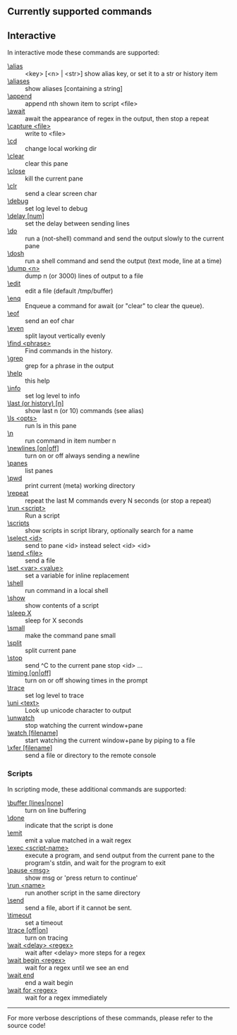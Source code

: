 <h2>Currently supported commands</h2>

<h2>Interactive</h2>

In interactive mode these commands are supported:

<dl>
<dt><a href="https://github.com/bduggan/termie/blob/master/lib/Termie/Commander.rakumod#L54">\alias</a></dt>
<dd>&lt;key&gt; [&lt;n&gt; | &lt;str&gt;] show alias key, or set it to a str or history item</dd>
<dt><a href="https://github.com/bduggan/termie/blob/master/lib/Termie/Commander.rakumod#L44">\aliases</a></dt>
<dd>show aliases [containing a string]</dd>
<dt><a href="https://github.com/bduggan/termie/blob/master/lib/Termie/Commander.rakumod#L14">\append</a></dt>
<dd>append nth shown item to script &lt;file&gt;</dd>
<dt><a href="https://github.com/bduggan/termie/blob/master/lib/Termie/Commander/Godot.rakumod#L12">\await</a></dt>
<dd>await the appearance of regex in the output, then stop a repeat</dd>
<dt><a href="https://github.com/bduggan/termie/blob/master/lib/Termie/Commands.rakumod#L127">\capture &lt;file&gt;</a></dt>
<dd>write to &lt;file&gt;</dd>
<dt><a href="https://github.com/bduggan/termie/blob/master/lib/Termie/Commands.rakumod#L242">\cd</a></dt>
<dd>change local working dir</dd>
<dt><a href="https://github.com/bduggan/termie/blob/master/lib/Termie/Commands.rakumod#L309">\clear</a></dt>
<dd>clear this pane</dd>
<dt><a href="https://github.com/bduggan/termie/blob/master/lib/Termie/Commands.rakumod#L147">\close</a></dt>
<dd>kill the current pane</dd>
<dt><a href="https://github.com/bduggan/termie/blob/master/lib/Termie/Commander/Shellish.rakumod#L36">\clr</a></dt>
<dd>send a clear screen char</dd>
<dt><a href="https://github.com/bduggan/termie/blob/master/lib/Termie/Commands.rakumod#L117">\debug</a></dt>
<dd>set log level to debug</dd>
<dt><a href="https://github.com/bduggan/termie/blob/master/lib/Termie/Commands.rakumod#L326">\delay [num]</a></dt>
<dd>set the delay between sending lines</dd>
<dt><a href="https://github.com/bduggan/termie/blob/master/lib/Termie/Commands.rakumod#L258">\do</a></dt>
<dd>run a (not-shell) command and send the output slowly to the current pane</dd>
<dt><a href="https://github.com/bduggan/termie/blob/master/lib/Termie/Commands.rakumod#L296">\dosh</a></dt>
<dd>run a shell command and send the output (text mode, line at a time)</dd>
<dt><a href="https://github.com/bduggan/termie/blob/master/lib/Termie/Commands.rakumod#L231">\dump &lt;n&gt;</a></dt>
<dd>dump n (or 3000) lines of output to a file</dd>
<dt><a href="https://github.com/bduggan/termie/blob/master/lib/Termie/Commander.rakumod#L36">\edit</a></dt>
<dd>edit a file (default /tmp/buffer)</dd>
<dt><a href="https://github.com/bduggan/termie/blob/master/lib/Termie/Commander/Godot.rakumod#L42">\enq</a></dt>
<dd>Enqueue a command for await (or "clear" to clear the queue).</dd>
<dt><a href="https://github.com/bduggan/termie/blob/master/lib/Termie/Commander/Shellish.rakumod#L31">\eof</a></dt>
<dd>send an eof char</dd>
<dt><a href="https://github.com/bduggan/termie/blob/master/lib/Termie/Commands.rakumod#L161">\even</a></dt>
<dd>split layout vertically evenly</dd>
<dt><a href="https://github.com/bduggan/termie/blob/master/lib/Termie/Commands.rakumod#L202">\find &lt;phrase&gt;</a></dt>
<dd>Find commands in the history.</dd>
<dt><a href="https://github.com/bduggan/termie/blob/master/lib/Termie/Commander/Shellish.rakumod#L23">\grep</a></dt>
<dd>grep for a phrase in the output</dd>
<dt><a href="https://github.com/bduggan/termie/blob/master/lib/Termie/Commands.rakumod#L313">\help</a></dt>
<dd>this help</dd>
<dt><a href="https://github.com/bduggan/termie/blob/master/lib/Termie/Commands.rakumod#L122">\info</a></dt>
<dd>set log level to info</dd>
<dt><a href="https://github.com/bduggan/termie/blob/master/lib/Termie/Commands.rakumod#L221">\last (or history) [n]</a></dt>
<dd>show last n (or 10) commands (see alias)</dd>
<dt><a href="https://github.com/bduggan/termie/blob/master/lib/Termie/Commands.rakumod#L238">\ls &lt;opts&gt;</a></dt>
<dd>run ls in this pane</dd>
<dt><a href="https://github.com/bduggan/termie/blob/master/lib/Termie/Commands.rakumod#L247">\n</a></dt>
<dd>run command in item number n</dd>
<dt><a href="https://github.com/bduggan/termie/blob/master/lib/Termie/Commands.rakumod#L331">\newlines [on|off]</a></dt>
<dd>turn on or off always sending a newline</dd>
<dt><a href="https://github.com/bduggan/termie/blob/master/lib/Termie/Commands.rakumod#L169">\panes</a></dt>
<dd>list panes</dd>
<dt><a href="https://github.com/bduggan/termie/blob/master/lib/Termie/Commander/Shellish.rakumod#L18">\pwd</a></dt>
<dd>print current (meta) working directory</dd>
<dt><a href="https://github.com/bduggan/termie/blob/master/lib/Termie/Commander/Godot.rakumod#L50">\repeat</a></dt>
<dd>repeat the last M commands every N seconds (or stop a repeat)</dd>
<dt><a href="https://github.com/bduggan/termie/blob/master/lib/Termie/Commands.rakumod#L191">\run &lt;script&gt;</a></dt>
<dd>Run a script</dd>
<dt><a href="https://github.com/bduggan/termie/blob/master/lib/Termie/Commander.rakumod#L27">\scripts</a></dt>
<dd>show scripts in script library, optionally search for a name</dd>
<dt><a href="https://github.com/bduggan/termie/blob/master/lib/Termie/Commands.rakumod#L180">\select &lt;id&gt;</a></dt>
<dd>send to pane &lt;id&gt; instead select &lt;id&gt; &lt;id&gt;</dd>
<dt><a href="https://github.com/bduggan/termie/blob/master/lib/Termie/Commands.rakumod#L252">\send &lt;file&gt;</a></dt>
<dd>send a file</dd>
<dt><a href="https://github.com/bduggan/termie/blob/master/lib/Termie/Commands.rakumod#L89">\set &lt;var&gt; &lt;value&gt;</a></dt>
<dd>set a variable for inline replacement</dd>
<dt><a href="https://github.com/bduggan/termie/blob/master/lib/Termie/Commander/Shellish.rakumod#L9">\shell</a></dt>
<dd>run command in a local shell</dd>
<dt><a href="https://github.com/bduggan/termie/blob/master/lib/Termie/Commander.rakumod#L19">\show</a></dt>
<dd>show contents of a script</dd>
<dt><a href="https://github.com/bduggan/termie/blob/master/lib/Termie/Commands.rakumod#L352">\sleep X</a></dt>
<dd>sleep for X seconds</dd>
<dt><a href="https://github.com/bduggan/termie/blob/master/lib/Termie/Commands.rakumod#L165">\small</a></dt>
<dd>make the command pane small</dd>
<dt><a href="https://github.com/bduggan/termie/blob/master/lib/Termie/Commands.rakumod#L155">\split</a></dt>
<dd>split current pane</dd>
<dt><a href="https://github.com/bduggan/termie/blob/master/lib/Termie/Commands.rakumod#L136">\stop</a></dt>
<dd>send ^C to the current pane stop &lt;id&gt; ...</dd>
<dt><a href="https://github.com/bduggan/termie/blob/master/lib/Termie/Commands.rakumod#L336">\timing [on|off]</a></dt>
<dd>turn on or off showing times in the prompt</dd>
<dt><a href="https://github.com/bduggan/termie/blob/master/lib/Termie/Commands.rakumod#L112">\trace</a></dt>
<dd>set log level to trace</dd>
<dt><a href="https://github.com/bduggan/termie/blob/master/lib/Termie/Commands.rakumod#L210">\uni &lt;text&gt;</a></dt>
<dd>Look up unicode character to output</dd>
<dt><a href="https://github.com/bduggan/termie/blob/master/lib/Termie/Commands.rakumod#L347">\unwatch</a></dt>
<dd>stop watching the current window+pane</dd>
<dt><a href="https://github.com/bduggan/termie/blob/master/lib/Termie/Commands.rakumod#L341">\watch [filename]</a></dt>
<dd>start watching the current window+pane by piping to a file</dd>
<dt><a href="https://github.com/bduggan/termie/blob/master/lib/Termie/Commands.rakumod#L277">\xfer [filename]</a></dt>
<dd>send a file or directory to the remote console</dd>
</dl>
<h3>Scripts</h3>

In scripting mode, these additional commands are supported:

<dl>
<dt><a href="https://github.com/bduggan/termie/blob/master/lib/Termie/Commands.rakumod#L412">\buffer [lines|none]</a></dt>
<dd>turn on line buffering</dd>
<dt><a href="https://github.com/bduggan/termie/blob/master/lib/Termie/Commands.rakumod#L462">\done</a></dt>
<dd>indicate that the script is done</dd>
<dt><a href="https://github.com/bduggan/termie/blob/master/lib/Termie/Commands.rakumod#L472">\emit</a></dt>
<dd>emit a value matched in a wait regex</dd>
<dt><a href="https://github.com/bduggan/termie/blob/master/lib/Termie/Commands.rakumod#L356">\exec &lt;script-name&gt;</a></dt>
<dd>execute a program, and send output from the current pane to the program's stdin, and wait for the program to exit</dd>
<dt><a href="https://github.com/bduggan/termie/blob/master/lib/Termie/Commands.rakumod#L420">\pause &lt;msg&gt;</a></dt>
<dd>show msg or 'press return to continue'</dd>
<dt><a href="https://github.com/bduggan/termie/blob/master/lib/Termie/Commands.rakumod#L404">\run &lt;name&gt;</a></dt>
<dd>run another script in the same directory</dd>
<dt><a href="https://github.com/bduggan/termie/blob/master/lib/Termie/Commands.rakumod#L455">\send</a></dt>
<dd>send a file, abort if it cannot be sent.</dd>
<dt><a href="https://github.com/bduggan/termie/blob/master/lib/Termie/Commands.rakumod#L467">\timeout</a></dt>
<dd>set a timeout</dd>
<dt><a href="https://github.com/bduggan/termie/blob/master/lib/Termie/Commands.rakumod#L416">\trace [off|on]</a></dt>
<dd>turn on tracing</dd>
<dt><a href="https://github.com/bduggan/termie/blob/master/lib/Termie/Commands.rakumod#L428">\wait &lt;delay&gt; &lt;regex&gt;</a></dt>
<dd>wait after &lt;delay&gt; more steps for a regex</dd>
<dt><a href="https://github.com/bduggan/termie/blob/master/lib/Termie/Commands.rakumod#L429">\wait begin &lt;regex&gt;</a></dt>
<dd>wait for a regex until we see an end</dd>
<dt><a href="https://github.com/bduggan/termie/blob/master/lib/Termie/Commands.rakumod#L430">\wait end</a></dt>
<dd>end a wait begin</dd>
<dt><a href="https://github.com/bduggan/termie/blob/master/lib/Termie/Commands.rakumod#L427">\wait for &lt;regex&gt;</a></dt>
<dd>wait for a regex immediately</dd>
</dl>

<hr>

For more verbose descriptions of these commands, please refer to the source code!
